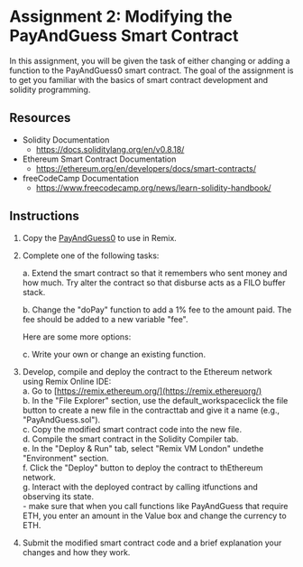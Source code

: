 # Assignment 2: Modifying the PayAndGuess Smart Contract

In this assignment, you will be given the task of either changing or adding a function to the PayAndGuess0 smart contract. The goal of the assignment is to get you familiar with the basics of smart contract development and solidity programming.  

## Resources

- Solidity Documentation
	- https://docs.soliditylang.org/en/v0.8.18/
- Ethereum Smart Contract Documentation
	- https://ethereum.org/en/developers/docs/smart-contracts/
- freeCodeCamp Documentation
	- https://www.freecodecamp.org/news/learn-solidity-handbook/

## Instructions

1. Copy the [PayAndGuess0](https://github.com/alexhkurz/SmartContracts/blob/main/Tutorial/PayAndGuess/PayAndGuess0.sol) to use in Remix. 
    
2. Complete one of the following tasks: 

    a. Extend the smart contract so that it remembers who sent money and how much. Try alter the contract so that disburse acts as a FILO buffer stack.

    b. Change the "doPay" function to add a 1% fee to the amount paid. The fee should be added to a new variable "fee".

	Here are some more options:
      
    c. Write your own or change an existing function.
      
3. Develop, compile and deploy the contract to the Ethereum network using Remix Online IDE:   
	a. Go to [https://remix.ethereum.org/](https://remix.ethereuorg/)  
	b. In the "File Explorer" section, use the default_workspaceclick the file button to create a new file in the contracttab and give it a name (e.g., "PayAndGuess.sol").  
	c. Copy the modified smart contract code into the new file.  
	d. Compile the smart contract in the Solidity Compiler tab.  
	e. In the "Deploy & Run" tab, select "Remix VM London" undethe "Environment" section.  
	f. Click the "Deploy" button to deploy the contract to thEthereum network.  
	g. Interact with the deployed contract by calling itfunctions and observing its state.  
		- make sure that when you call functions like PayAndGuess that require  ETH, you enter an amount in the Value box and change the currency to ETH.  

4. Submit the modified smart contract code and a brief explanation your changes and how they work.
